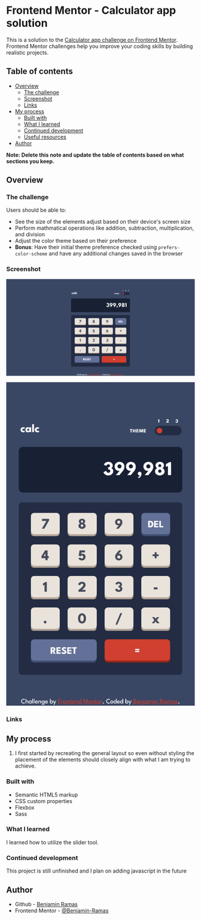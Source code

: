 # Frontend Mentor - Calculator app solution

This is a solution to the [Calculator app challenge on Frontend Mentor](https://www.frontendmentor.io/challenges/calculator-app-9lteq5N29). Frontend Mentor challenges help you improve your coding skills by building realistic projects. 

## Table of contents

- [Overview](#overview)
  - [The challenge](#the-challenge)
  - [Screenshot](#screenshot)
  - [Links](#links)
- [My process](#my-process)
  - [Built with](#built-with)
  - [What I learned](#what-i-learned)
  - [Continued development](#continued-development)
  - [Useful resources](#useful-resources)
- [Author](#author)

**Note: Delete this note and update the table of contents based on what sections you keep.**

## Overview

### The challenge

Users should be able to:

- See the size of the elements adjust based on their device's screen size
- Perform mathmatical operations like addition, subtraction, multiplication, and division
- Adjust the color theme based on their preference
- **Bonus**: Have their initial theme preference checked using `prefers-color-scheme` and have any additional changes saved in the browser

### Screenshot

![A desktop screenshot of my website](./images/desktopScreenshot.png)

![A mobile screenshot of my website](./images/mobileScreenshot.png)

### Links

## My process

1. I first started by recreating the general layout so even without styling the placement of the elements should closely align with what I am trying to achieve.

### Built with

- Semantic HTML5 markup
- CSS custom properties
- Flexbox
- Sass

### What I learned

I learned how to utilize the slider tool.

### Continued development

This project is still unfinished and I plan on adding javascript in the future

## Author

- Github - [Benjamin Ramas](https://github.com/Benjamin-Ramas)
- Frontend Mentor - [@Benjamin-Ramas](https://www.frontendmentor.io/profile/Benjamin-Ramas)

